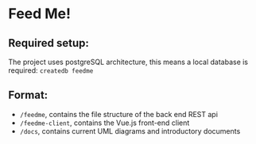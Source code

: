 # Feed Me!

## Required setup:

The project uses postgreSQL architecture, this means a local database is required: `createdb feedme`

## Format:

* `/feedme`, contains the file structure of the back end REST api
* `/feedme-client`, contains the Vue.js front-end client
* `/docs`, contains current UML diagrams and introductory documents
